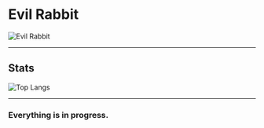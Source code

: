 # Evil Rabbit

![Evil Rabbit](https://iamevilrabbit.vercel.app/images/evilrabbit-opengraph.png)

---

## Stats

![Top Langs](https://github-readme-stats.vercel.app/api/top-langs/?username=iamevilrabbit&layout=compact&theme=graywhite&hide_border=true&text_color=000000)

---

### Everything is in progress.
